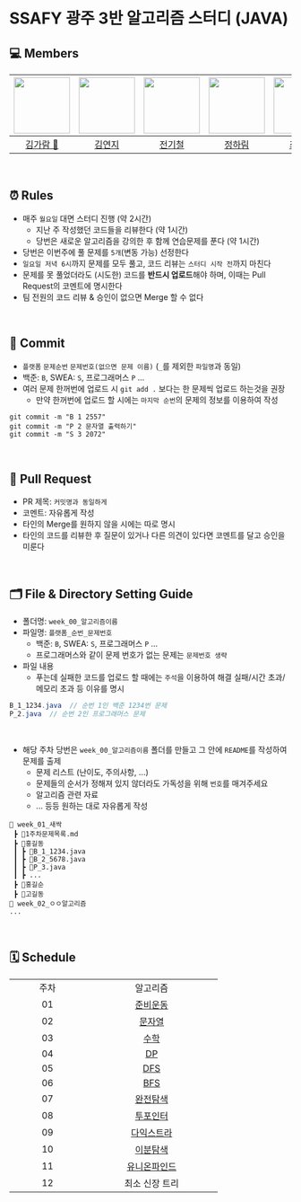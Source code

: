 # SSAFY 광주 3반 알고리즘 스터디 (JAVA)

## 💻 Members
| [<img src="https://avatars.githubusercontent.com/u/126746542?v=4" width="100">](https://github.com/garamgim) |  [<img src="https://avatars.githubusercontent.com/u/150763254?v=4" width="100">](https://github.com/yjkim9497)| [<img src="https://avatars.githubusercontent.com/u/57222722?v=4" width="100">](https://github.com/jbs3047) | [<img src="https://avatars.githubusercontent.com/u/121501361?v=4" width="100">](https://github.com/souffle1903) | [<img src="https://avatars.githubusercontent.com/u/156279478?v=4" width="100">](https://github.com/Jaewooooon) | 
| :-----------------------------------: | :---------------------------------------: |:---------------------------------------: | :-----------------------------------: | :------------------------------------: |
|[김가람 📢](https://github.com/garamgim)|[김연지](https://github.com/yjkim9497)|[전기철](https://github.com/jbs3047)|[정하림](https://github.com/souffle1903)|[최재원](https://github.com/Jaewooooon)|
<br>

## ⏰ Rules

-  매주 `월요일` 대면 스터디 진행 (약 2시간)
   -   지난 주 작성했던 코드들을 리뷰한다 (약 1시간)
   -   당번은 새로운 알고리즘을 강의한 후 함께 연습문제를 푼다 (약 1시간)
-  당번은 이번주에 풀 문제를 `5개`(변동 가능) 선정한다
-  `일요일 저녁 6시`까지 문제를 모두 풀고, 코드 리뷰는 `스터디 시작 전`까지 마친다
-  문제를 못 풀었더라도 (시도한) 코드를 **반드시 업로드**해야 하며, 이때는 Pull Request의 코멘트에 명시한다
-  팀 전원의 코드 리뷰 & 승인이 없으면 Merge 할 수 없다

<br>

## 🌱 Commit 
- `플랫폼` `문제순번` `문제번호(없으면 문제 이름)` (`_`를 제외한 `파일명`과 동일)
- 백준: `B`, SWEA: `S`, 프로그래머스 `P` ...
- 여러 문제 한꺼번에 업로드 시 `git add .` 보다는 한 문제씩 업로드 하는것을 권장
  - 만약 한꺼번에 업로드 할 시에는 `마지막 순번`의 문제의 정보를 이용하여 작성
  
```
git commit -m "B 1 2557"
git commit -m "P 2 문자열 출력하기"
git commit -m "S 3 2072"
```

<br>

## 📝 Pull Request 
- PR 제목: `커밋명과 동일하게` 
- 코멘트: 자유롭게 작성
- 타인의 Merge를 원하지 않을 시에는 따로 명시
- 타인의 코드를 리뷰한 후 질문이 있거나 다른 의견이 있다면 코멘트를 달고 승인을 미룬다


<br>

## 🗂️ File & Directory Setting Guide
- 폴더명: `week_00_알고리즘이름`
- 파일명: `플랫폼_순번_문제번호`
  - 백준: `B`, SWEA: `S`, 프로그래머스 `P` ...
  - 프로그래머스와 같이 문제 번호가 없는 문제는 `문제번호 생략`
- 파일 내용
  - 푸는데 실패한 코드를 업로드 할 때에는 `주석`을 이용하여 해결 실패/시간 초과/메모리 초과 등 이유를 명시
```java
B_1_1234.java  // 순번 1인 백준 1234번 문제 
P_2.java  // 순번 2인 프로그래머스 문제
```
<br>

- 해당 주차 당번은 `week_00_알고리즘이름` 폴더를 만들고 그 안에 `README`를 작성하여 문제를 출제
  - 문제 리스트 (난이도, 주의사항, ...)
  - 문제들의 순서가 정해져 있지 않더라도 가독성을 위해 `번호`를 매겨주세요
  - 알고리즘 관련 자료
  - ... 등등 원하는 대로 자유롭게 작성
```
📂 week_01_새싹
 ┣ 📜1주차문제목록.md
 ┣ 📂홍길동
 ┃ ┣ 📜B_1_1234.java 
 ┃ ┣ 📜B_2_5678.java 
 ┃ ┣ 📜P_3.java
 ┃ ┣ ...
 ┣ 📂홍길순
 ┣ 📂고길동
📂 week_02_ㅇㅇ알고리즘
...
 ```



<br>

## 🗓️ Schedule

<table>
  <tr>
    <td align="center">주차</td>
    <td align="center">알고리즘</td>
  </tr>
  <tr>
    <td align="center" width="120px">01</td>
    <td align="center" width="220px"><a href="https://github.com/garamgim/ssafy-gwangju3-java-algorithms/blob/master/week_01_%EB%B0%B1%EC%A4%80%EC%83%88%EC%8B%B9%EB%AC%B8%EC%A0%9C/1%EC%A3%BC%EC%B0%A8%EB%AC%B8%EC%A0%9C%EB%AA%A9%EB%A1%9D.md">준비운동</a> </td>
  </tr>
  <tr>
    <td align="center" width="120px">02</td>
    <td align="center" width="120px"><a href="https://github.com/garamgim/ssafy-gwangju3-java-algorithms/blob/master/week_02_%EB%AC%B8%EC%9E%90%EC%97%B4/2%EC%A3%BC%EC%B0%A8%EB%AC%B8%EC%A0%9C%EB%AA%A9%EB%A1%9D.md">문자열</a></td>
  </tr>
  <tr>
    <td align="center" width="120px">03</td>
    <td align="center" width="120px"><a href="https://github.com/yjkim9497/YEONJI/blob/master/week_03_%EC%88%98%ED%95%99/3%EC%A3%BC%EC%B0%A8%EB%AC%B8%EC%A0%9C%EB%AA%A9%EB%A1%9D.md">수학</a></td>
  </tr>
  <tr>
    <td align="center" width="120px">04</td>
    <td align="center" width="120px"><a href="https://github.com/garamgim/ssafy-gwangju3-java-algorithms/blob/master/week_04_DP/4%EC%A3%BC%EC%B0%A8%EB%AC%B8%EC%A0%9C%EB%AA%A9%EB%A1%9D.md">DP</a></td>
  </tr>
    <tr>
    <td align="center" width="120px">05</td>
    <td align="center" width="120px"><a href="https://github.com/garamgim/ssafy-gwangju3-java-algorithms/blob/master/week_05_DFS/5%EC%A3%BC%EC%B0%A8%EB%AC%B8%EC%A0%9C%EB%AA%A9%EB%A1%9D.md">DFS</a></td>
  </tr>
  <tr>
    <td align="center" width="120px">06</td>
    <td align="center" width="120px"><a href="https://github.com/garamgim/ssafy-gwangju3-java-algorithms/blob/master/week_06_BFS/6%EC%A3%BC%EC%B0%A8%EB%AC%B8%EC%A0%9C%EB%AA%A9%EB%A1%9D.md">BFS</a></td>
  </tr>
  <tr>
    <td align="center" width="120px">07</td>
    <td align="center" width="120px"><a href="https://github.com/garamgim/ssafy-gwangju3-java-algorithms/blob/master/week_07_%EC%99%84%EC%A0%84%ED%83%90%EC%83%89/7%EC%A3%BC%EC%B0%A8%EB%AC%B8%EC%A0%9C%EB%AA%A9%EB%A1%9D.md">완전탐색</a></td>
  </tr>
  <tr>
    <td align="center" width="120px">08</td>
    <td align="center" width="120px"><a href="https://github.com/garamgim/ssafy-gwangju3-java-algorithms/blob/master/week_08_%ED%88%AC%ED%8F%AC%EC%9D%B8%ED%84%B0/8%EC%A3%BC%EC%B0%A8%EB%AC%B8%EC%A0%9C%EB%AA%A9%EB%A1%9D.md">투포인터</td>
  </tr>
    <tr>
    <td align="center" width="120px">09</td>
    <td align="center" width="120px"><a href="https://github.com/garamgim/ssafy-gwangju3-java-algorithms/blob/master/week_09_%EB%8B%A4%EC%9D%B5%EC%8A%A4%ED%8A%B8%EB%9D%BC/9%EC%A3%BC%EC%B0%A8%EB%AC%B8%EC%A0%9C%EB%AA%A9%EB%A1%9D.md">다익스트라</td>
  </tr>
    <tr>
    <td align="center" width="120px">10</td>
    <td align="center" width="120px">
       <a href="https://github.com/garamgim/ssafy-gwangju3-java-algorithms/blob/master/week_10_%EC%9D%B4%EB%B6%84%ED%83%90%EC%83%89/10%EC%A3%BC%EC%B0%A8%EB%AC%B8%EC%A0%9C%EB%AA%A9%EB%A1%9D.md">이분탐색</td>
  </tr>
    <tr>
    <td align="center" width="120px">11</td>
    <td align="center" width="120px"><a href="https://github.com/garamgim/ssafy-gwangju3-java-algorithms/blob/master/week_11_%EC%9C%A0%EB%8B%88%EC%98%A8%ED%8C%8C%EC%9D%B8%EB%93%9C%0A/11%EC%A3%BC%EC%B0%A8%EB%AC%B8%EC%A0%9C%EB%AA%A9%EB%A1%9D.md">유니온파인드</td>
  </tr>
    <tr>
    <td align="center" width="120px">12</td>
    <td align="center" width="120px">최소 신장 트리</td>
  </tr>

</table>

<br>
